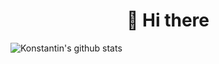 <h1 align="center">👋 Hi there</h1>

![Konstantin's github stats](https://github-readme-stats.vercel.app/api?username=domanovkon&show_icons=true&theme=dark)
